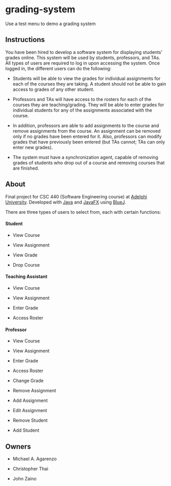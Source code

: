 # grading-system
Use a test menu to demo a grading system

## Instructions

You have been hired to develop a software system for displaying students’ grades online. This system will be used by students, professors, and TAs. All types of users are required to log in upon accessing the system. Once logged in, the different users can do the following:

* Students will be able to view the grades for individual assignments for each of the courses they are taking. A student should not be able to gain access to grades of any other student.

* Professors and TAs will have access to the rosters for each of the courses they are teaching/grading. They will be able to enter grades for individual students for any of the assignments associated with the course.

* In addition, professors are able to add assignments to the course and remove assignments from the course. An assignment can be removed only if no grades have been entered for it. Also, professors can modify grades that have previously been entered (but TAs cannot; TAs can only enter new grades).

* The system must have a synchronization agent, capable of removing grades of students who drop out of a course and removing courses that are finished.

## About
Final project for CSC 440 (Software Engineering course) at [Adelphi University](https://www.adelphi.edu/). Developed with [Java](https://www.java.com/en/) and [JavaFX](https://openjfx.io/) using [BlueJ](https://www.bluej.org/).

There are three types of users to select from, each with certain functions:

#### Student

* View Course

* View Assignment

* View Grade

* Drop Course

#### Teaching Assistant

* View Course

* View Assignment

* Enter Grade

* Access Roster

#### Professor

* View Course

* View Assignment

* Enter Grade

* Access Roster

* Change Grade

* Remove Assignment

* Add Assignment

* Edit Assignment

* Remove Student

* Add Student

## Owners

* Michael A. Agarenzo

* Christopher Thai

* John Zaino